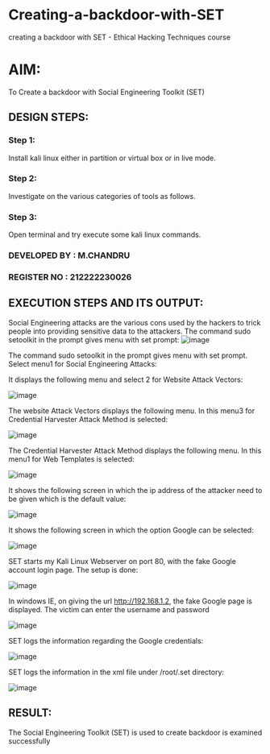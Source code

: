 # Creating-a-backdoor-with-SET
creating a backdoor with SET - Ethical Hacking Techniques course

# AIM:
To Create a backdoor with Social Engineering Toolkit (SET)

## DESIGN STEPS:
### Step 1:
Install kali linux either in partition or virtual box or in live mode.

### Step 2:
Investigate on the various categories of tools as follows.

### Step 3:
Open terminal and try execute some kali linux commands.

### DEVELOPED BY : M.CHANDRU
### REGISTER NO : 212222230026

## EXECUTION STEPS AND ITS OUTPUT:
Social Engineering attacks are the various cons used by the hackers to trick people into providing sensitive data to the attackers. The command sudo setoolkit in the prompt gives menu with set prompt:
![image](https://github.com/chandrumathiyazhagan/creating-a-backdoor-with-SET/assets/119393023/b1be6e3e-8721-4e81-8815-6b9f52eb568c)

The command sudo setoolkit in the prompt gives menu with set prompt. Select menu1 for Social Engineering Attacks:

It displays the following menu and select 2 for Website Attack Vectors:

![image](https://github.com/chandrumathiyazhagan/creating-a-backdoor-with-SET/assets/119393023/75dc75ee-d92d-4348-9352-18866e9272e3)

The website Attack Vectors displays the following menu. In this menu3 for Credential Harvester Attack Method is selected:

![image](https://github.com/chandrumathiyazhagan/creating-a-backdoor-with-SET/assets/119393023/bd656f09-7131-4009-baf8-9496bc2cd264)

The Credential Harvester Attack Method displays the following menu. In this menu1 for Web Templates is selected: 

![image](https://github.com/chandrumathiyazhagan/creating-a-backdoor-with-SET/assets/119393023/c58b13b1-64b3-4a93-bcd1-8189ea91fa29)

It shows the following screen in which the ip address of the attacker need to be given which is the default value:

![image](https://github.com/chandrumathiyazhagan/creating-a-backdoor-with-SET/assets/119393023/45a11075-c837-4442-bdfb-53d5ab171e6e)

It shows the following screen in which the option Google can be selected: 

![image](https://github.com/chandrumathiyazhagan/creating-a-backdoor-with-SET/assets/119393023/c8637903-4ea3-480a-9f51-624dbe0885fd)

SET starts my Kali Linux Webserver on port 80, with the fake Google account login page. The setup is done: 

![image](https://github.com/chandrumathiyazhagan/creating-a-backdoor-with-SET/assets/119393023/e681b1c5-cd69-4a4f-9098-c96865b868ee)

In windows IE, on giving the url http://192.168.1.2, the fake Google page is displayed. The victim can enter the username and password 

![image](https://github.com/chandrumathiyazhagan/creating-a-backdoor-with-SET/assets/119393023/2d08796d-1274-40cd-98e4-b7b68d680c53)

SET logs the information regarding the Google credentials: 

![image](https://github.com/chandrumathiyazhagan/creating-a-backdoor-with-SET/assets/119393023/2d67b215-1175-443e-8779-d8780c9e6cd7)

SET logs the information in the xml file under /root/.set directory:

![image](https://github.com/chandrumathiyazhagan/creating-a-backdoor-with-SET/assets/119393023/ed57a8a8-a769-4f01-9f9b-22858135071d)

## RESULT:
The Social Engineering Toolkit (SET) is used to create backdoor is  examined successfully
